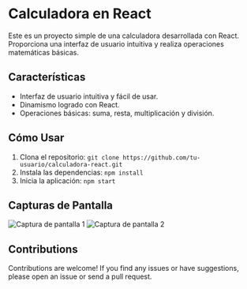 # Calculadora en React

Este es un proyecto simple de una calculadora desarrollada con React. Proporciona una interfaz de usuario intuitiva y realiza operaciones matemáticas básicas.

## Características

- Interfaz de usuario intuitiva y fácil de usar.
- Dinamismo logrado con React.
- Operaciones básicas: suma, resta, multiplicación y división.

## Cómo Usar

1. Clona el repositorio: `git clone https://github.com/tu-usuario/calculadora-react.git`
2. Instala las dependencias: `npm install`
3. Inicia la aplicación: `npm start`

## Capturas de Pantalla

![Captura de pantalla 1](/screenshots/screenshot1.png)
![Captura de pantalla 2](/screenshots/screenshot2.png)

## Contributions

Contributions are welcome! If you find any issues or have suggestions, please open an issue or send a pull request.



